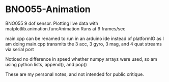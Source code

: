 # BNO055-Animation
BNO055 9 dof sensor. 
Plotting live data with matplotlib.animation.funcAnimation
Runs at 9 frames/sec

main.cpp can be renamed to run in an arduino ide instead of platformIO as I am doing
main.cpp transmits the 3 acc, 3 gyro, 3 mag, and 4 quat streams via serial port

Noticed no difference in speed whether numpy arrays were used, so am using python
lists, append(), and pop()

These are my personal notes, and not intended for public critique.  

